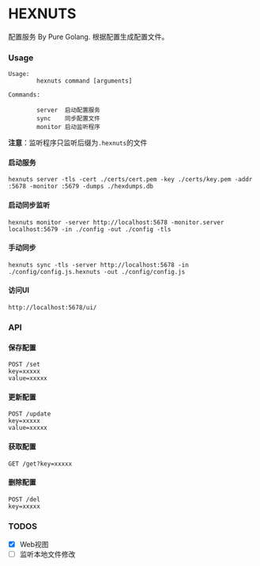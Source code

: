 HEXNUTS
===

配置服务 By Pure Golang. 根据配置生成配置文件。

### Usage

```
Usage:
        hexnuts command [arguments]

Commands:

        server  启动配置服务
        sync    同步配置文件
        monitor 启动监听程序
```

**注意**：监听程序只监听后缀为`.hexnuts`的文件

#### 启动服务

```
hexnuts server -tls -cert ./certs/cert.pem -key ./certs/key.pem -addr :5678 -monitor :5679 -dumps ./hexdumps.db
```

#### 启动同步监听

```
hexnuts monitor -server http://localhost:5678 -monitor.server localhost:5679 -in ./config -out ./config -tls
```

#### 手动同步

```
hexnuts sync -tls -server http://localhost:5678 -in ./config/config.js.hexnuts -out ./config/config.js
```

#### 访问UI

`http://localhost:5678/ui/`

### API

#### 保存配置

```
POST /set
key=xxxxx
value=xxxxx
```

#### 更新配置

```
POST /update
key=xxxxx
value=xxxxx
```

#### 获取配置

```
GET /get?key=xxxxx
```

#### 删除配置

```
POST /del
key=xxxxx
```

### TODOS

+ [x] Web视图
+ [ ] 监听本地文件修改

